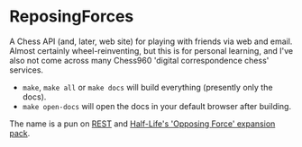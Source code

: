 ReposingForces
==============

A Chess API (and, later, web site) for playing with friends via web and
email. Almost certainly wheel-reinventing, but this is for personal
learning, and I've also not come across many Chess960 'digital
correspondence chess' services.

-   `make`, `make all` or `make docs` will build everything (presently
    only the docs).
-   `make open-docs` will open the docs in your default browser
    after building.

The name is a pun on
[REST](https://en.wikipedia.org/wiki/Representational_state_transfer)
and [Half-Life's 'Opposing Force' expansion
pack](https://en.wikipedia.org/wiki/Half-Life:_Opposing_Force).
